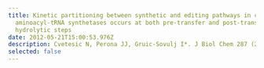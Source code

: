 ```yaml
---
title: Kinetic partitioning between synthetic and editing pathways in class I
  aminoacyl-tRNA synthetases occurs at both pre-transfer and post-transfer
  hydrolytic steps
date: 2012-05-21T15:00:53.976Z
description: Cvetesic N, Perona JJ, Gruic-Sovulj I*. J Biol Chem 287 (2012) 25381-94.
selected: false
---
```

